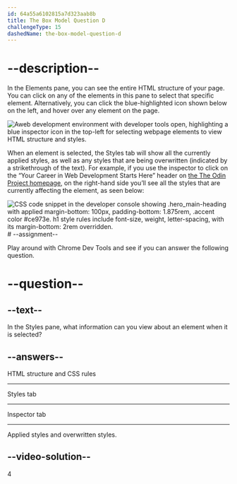 ```yaml
---
id: 64a55a6102815a7d323aab8b
title: The Box Model Question D
challengeType: 15
dashedName: the-box-model-question-d
--- 
```

# --description--

In the Elements pane, you can see the entire HTML structure of your page. You can click on any of the elements in this pane to select that specific element. Alternatively, you can click the blue-highlighted icon shown below on the left, and hover over any element on the page.

<img src="https://cdn.freecodecamp.org/curriculum/odin-project/the-box-model/inspector-icon.png" alt="Aweb development environment with developer tools open, highlighting a blue inspector icon in the top-left for selecting webpage elements to view HTML structure and styles.">

When an element is selected, the Styles tab will show all the currently applied styles, as well as any styles that are being overwritten (indicated by a strikethrough of the text). For example, if you use the inspector to click on the “Your Career in Web Development Starts Here” header on <a href="https://www.theodinproject.com/" target="_blank">the The Odin Project homepage</a>, on the right-hand side you’ll see all the styles that are currently affecting the element, as seen below:

<img src="https://cdn.freecodecamp.org/curriculum/odin-project/the-box-model/overwritten-style.png" alt="CSS code snippet in the developer console showing .hero_main-heading with applied margin-bottom: 100px, padding-bottom: 1.875rem, .accent color #ce973e. h1 style rules include font-size, weight, letter-spacing, with its margin-bottom: 2rem overridden.">
# --assignment--

Play around with Chrome Dev Tools and see if you can answer the following question.

# --question--

## --text--

In the Styles pane, what information can you view about an element when it is selected?

## --answers--

HTML structure and CSS rules

---

Styles tab

---

Inspector tab

---

Applied styles and overwritten styles.


## --video-solution--

4
